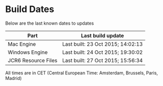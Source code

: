 # Build Dates

Below are the last known dates to updates

Part | Last build update
-----|-----
Mac Engine | Last built: 23 Oct 2015; 14:02:13
Windows Engine | Last built: 24 Oct 2015; 19:30:02
JCR6 Resource Files | Last built: 27 Oct 2015; 15:56:34
All times are in CET (Central European Time: Amsterdam, Brussels, Paris, Madrid)



